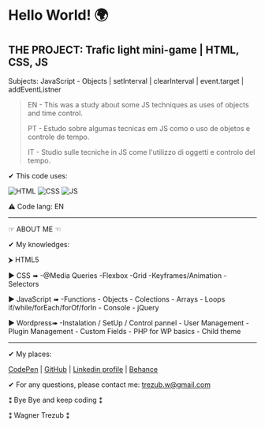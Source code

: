 ﻿# Hello World! 🌍

## THE PROJECT: Trafic light mini-game | HTML, CSS, JS

Subjects: JavaScript - Objects | setInterval | clearInterval | event.target |  addEventListner 

> EN - This was a study about some JS techniques as uses of objects and time control. 
>
> PT - Estudo sobre algumas tecnicas em JS como o uso de objetos e controle de tempo.
>
> IT - Studio sulle tecniche in JS come l'utilizzo di oggetti e controlo del tempo.

✔ This code uses:


![HTML](https://img.shields.io/badge/-HTML-E34F26?style=plastic&logo=html5&logoColor=FFFFFF) ![CSS](https://img.shields.io/badge/-CSS-1572B6?style=plastic&logo=css3&logoColor=FFFFFF) ![JS](https://img.shields.io/badge/JavaScript-F7DF1E?style=plastic&logo=javascript&logoColor=FFFFFF)

⚠ Code lang: EN

---

☞ ABOUT ME ☜

✔ My knowledges:

⮞ HTML5

▶ CSS ➠ -@Media Queries -Flexbox -Grid -Keyframes/Animation -Selectors

▶ JavaScript ➠ -Functions - Objects - Colections - Arrays - Loops if/while/forEach/forOf/forIn - Console - jQuery

▶ Wordpress➠ -Instalation / SetUp / Control pannel - User Management - Plugin Management - Custom Fields - PHP for WP basics - Child theme

---

✔ My places:

[CodePen](https://codepen.io/Wagner3UB) | [GitHub](https://github.com/Wagner3UB/) | [Linkedin profile](https://www.linkedin.com/in/wagner-trezub/) | [Behance](https://www.behance.net/trezub/)

✔ For any questions, please contact me: <trezub.w@gmail.com>

⁑ Bye Bye and keep coding ⁑

⁑ Wagner Trezub ⁑

